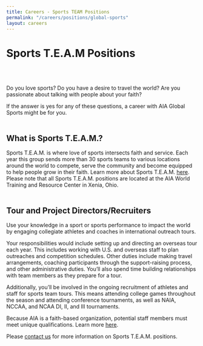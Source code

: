 ```yaml
---
title: Careers - Sports TEAM Positions
permalink: "/careers/positions/global-sports"
layout: careers
---
```


<div class="row"><div class="col-md-12"><h1 class="p1">Sports T.E.A.M Positions<br /><br /></h1><p class="p3"><img src="/uploads/careers/sportaid-rwanda.JPG" alt="" class="img-responsive pull-right col-md-5" /></p><p class="p3">Do you love sports? Do you have a desire to travel the world? Are you passionate about talking with people about your faith?</p><p class="p3">If the answer is yes for any of these questions, a career with AIA Global Sports might be for you.<br /><br /></p><h2 class="p4">What is Sports T.E.A.M.?</h2><p class="p3">Sports T.E.A.M. is where love of sports intersects faith and service. Each year this group sends more than<span class="s1"> </span>30 sports teams to various locations around the world to compete, serve the community and become equipped to help people grow in their faith. Learn more about Sports T.E.A.M.&nbsp;<a href="/global-sports/about">here</a>. Please note that all Sports T.E.A.M. positions are located at the AIA World Training and Resource Center in Xenia, Ohio.<br /><br /></p><h2 class="p3">Tour and Project Directors/Recruiters</h2><p class="p3">Use your knowledge in a sport or sports performance to impact the world by engaging collegiate athletes and coaches in international outreach tours.</p><p class="p3">Your responsibilities would include setting up and directing an overseas tour each year. This includes working with U.S. and overseas staff to plan outreaches and competition schedules.&nbsp;Other duties include making travel arrangements, coaching participants through the support-raising process, and other administrative duties. You&rsquo;ll also spend time building relationships with team members as they prepare for a tour.</p><p class="p3">Additionally, you&rsquo;ll be involved in the ongoing recruitment of athletes and staff for sports team tours. This means attending college games throughout the season and attending conference tournaments, as well as NAIA, NCCAA, and NCAA DI, II, and III tournaments.</p><p class="p5">Because AIA is a faith-based organization, potential staff members must meet unique qualifications. Learn more <a href="http://goaia.org/careers/qualifications"><span class="s3">here</span></a>.&nbsp;</p><p class="p3">Please <a href="mailto:recruiting@athletesinaction.org">contact us</a><span class="s4"></span> for more information on Sports T.E.A.M. positions.</p></div></div><p class="p2"></p><p class="p3">&nbsp;</p><p class="p2"></p><p class="p3">&nbsp;</p>